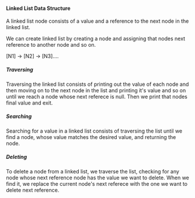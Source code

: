 #### Linked List Data Structure

A linked list node consists of a value and a reference to the next node in the linked list.

We can create linked list by creating a node and assigning that nodes next reference to another node and so on.

[N1] -> [N2] -> [N3]....

##### Traversing 
 Traversing the linked list consists of printing out the value of each node and then moving on to the next node in the list and printing it's value and so on until we reach a node whose next referece is null. Then we print that nodes final value and exit.

 ##### Searching

 Searching for a value in a linked list consists of traversing the list until we find a node, whose value matches the desired value, and returning the node.


 ##### Deleting
 To delete a node from a linked list, we traverse the list, checking for any node whose next reference node has the value we want to delete. When we find it, we replace the current node's next referece with the one we want to delete next reference.